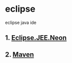 # eclipse 
eclipse java ide


## 1. [Eclipse.JEE.Neon](/Base/eclipse.jee.neon)
## 2. [Maven](/Base/eclipse.jee.neon)
